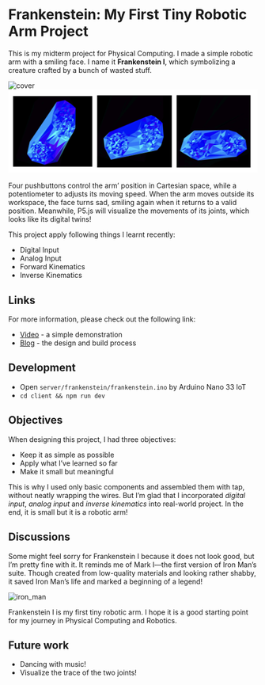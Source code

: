 # Frankenstein: My First Tiny Robotic Arm Project

This is my midterm project for Physical Computing. I made a simple robotic arm with a smiling face. I name it **Frankenstein I**, which symbolizing a creature crafted by a bunch of wasted stuff.

![cover](./img/cover.png)
![twins](./img/digital-twins.png)

Four pushbuttons control the arm’ position in Cartesian space, while a potentiometer to adjusts its moving speed. When the arm moves outside its workspace, the face turns sad, smiling again when it returns to a valid position. Meanwhile, P5.js will visualize the movements of its joints, which looks like its digital twins!

This project apply following things I learnt recently:

- Digital Input
- Analog Input
- Forward Kinematics
- Inverse Kinematics

## Links

For more information, please check out the following link:

- [Video](https://drive.google.com/file/d/1DDYvQkuoxJn31Q663QZJp7O8A2DMUf7v/view) - a simple demonstration
- [Blog](https://spangle-clutch-0a2.notion.site/Week6-Midterm-Project-1268ad8589b6808fa3a2e3d39f1ea35d) - the design and build process

## Development

- Open `server/frankenstein/frankenstein.ino` by Arduino Nano 33 loT
- `cd client && npm run dev`

## Objectives

When designing this project, I had three objectives:

- Keep it as simple as possible
- Apply what I’ve learned so far
- Make it small but meaningful

This is why I used only basic components and assembled them with tap, without neatly wrapping the wires. But I’m glad that I incorporated _digital input_, _analog input_ and _inverse kinematics_ into real-world project. In the end, it is small but it is a robotic arm!

## Discussions

Some might feel sorry for Frankenstein I because it does not look good, but I’m pretty fine with it. It reminds me of Mark I—the first version of Iron Man’s suite. Though created from low-quality materials and looking rather shabby, it saved Iron Man’s life and marked a beginning of a legend!

![iron_man](./img/iron_man.png)

Frankenstein I is my first tiny robotic arm. I hope it is a good starting point for my journey in Physical Computing and Robotics.

## Future work

- Dancing with music!
- Visualize the trace of the two joints!
